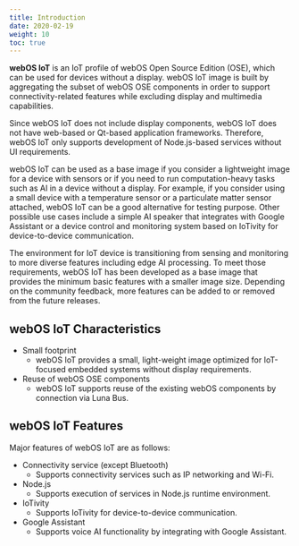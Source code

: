 ```yaml
---
title: Introduction
date: 2020-02-19
weight: 10
toc: true
---
```


**webOS IoT** is an IoT profile of webOS Open Source Edition (OSE), which can be used for devices without a display. webOS IoT image is built by aggregating the subset of webOS OSE components in order to support connectivity-related features while excluding display and multimedia capabilities.

Since webOS IoT does not include display components, webOS IoT does not have web-based or Qt-based application frameworks. Therefore, webOS IoT only supports development of Node.js-based services without UI requirements.

webOS IoT can be used as a base image if you consider a lightweight image for a device with sensors or if you need to run computation-heavy tasks such as AI in a device without a display. For example, if you consider using a small device with a temperature sensor or a particulate matter sensor attached, webOS IoT can be a good alternative for testing purpose. Other possible use cases include a simple AI speaker that integrates with Google Assistant or a device control and monitoring system based on IoTivity for device-to-device communication.

The environment for IoT device is transitioning from sensing and monitoring to more diverse features including edge AI processing. To meet those requirements, webOS IoT has been developed as a base image that provides the minimum basic features with a smaller image size. Depending on the community feedback, more features can be added to or removed from the future releases.

## webOS IoT Characteristics

* Small footprint
    * webOS IoT provides a small, light-weight image optimized for IoT-focused embedded systems without display requirements.
* Reuse of webOS OSE components
    * webOS IoT supports reuse of the existing webOS components by connection via Luna Bus.

## webOS IoT Features

Major features of webOS IoT are as follows:

* Connectivity service (except Bluetooth)
    * Supports connectivity services such as IP networking and Wi-Fi.
* Node.js
    * Supports execution of services in Node.js runtime environment.
* IoTivity
    * Supports IoTivity for device-to-device communication.
* Google Assistant
    * Supports voice AI functionality by integrating with Google Assistant.
